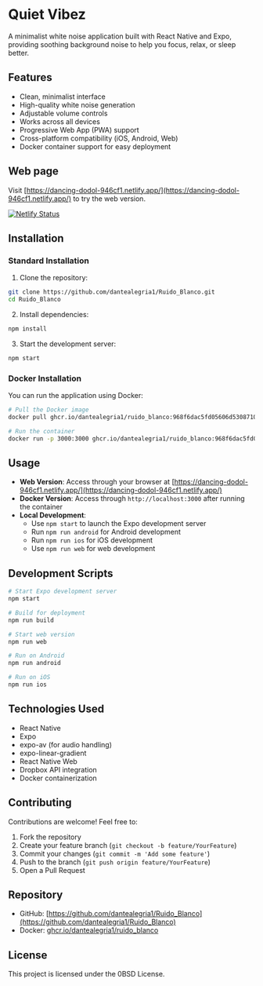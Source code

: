 # Quiet Vibez
A minimalist white noise application built with React Native and Expo, providing soothing background noise to help you focus, relax, or sleep better. 

## Features

- Clean, minimalist interface
- High-quality white noise generation
- Adjustable volume controls
- Works across all devices
- Progressive Web App (PWA) support
- Cross-platform compatibility (iOS, Android, Web)
- Docker container support for easy deployment

## Web page

Visit [https://dancing-dodol-946cf1.netlify.app/](https://dancing-dodol-946cf1.netlify.app/) to try the web version.

[![Netlify Status](https://api.netlify.com/api/v1/badges/27f86834-fd0d-4901-a1f6-7c34cc22c451/deploy-status)](https://app.netlify.com/sites/dancing-dodol-946cf1/deploys)


## Installation

### Standard Installation

1. Clone the repository:
```bash
git clone https://github.com/dantealegria1/Ruido_Blanco.git
cd Ruido_Blanco
```

2. Install dependencies:
```bash
npm install
```

3. Start the development server:
```bash
npm start
```

### Docker Installation

You can run the application using Docker:

```bash
# Pull the Docker image
docker pull ghcr.io/dantealegria1/ruido_blanco:968f6dac5fd05606d5308710d5ac20d332237d95

# Run the container
docker run -p 3000:3000 ghcr.io/dantealegria1/ruido_blanco:968f6dac5fd05606d5308710d5ac20d332237d95
```

## Usage

- **Web Version**: Access through your browser at [https://dancing-dodol-946cf1.netlify.app/](https://dancing-dodol-946cf1.netlify.app/)
- **Docker Version**: Access through `http://localhost:3000` after running the container
- **Local Development**: 
  - Use `npm start` to launch the Expo development server
  - Run `npm run android` for Android development
  - Run `npm run ios` for iOS development
  - Use `npm run web` for web development

## Development Scripts

```bash
# Start Expo development server
npm start

# Build for deployment
npm run build

# Start web version
npm run web

# Run on Android
npm run android

# Run on iOS
npm run ios
```

## Technologies Used

- React Native
- Expo
- expo-av (for audio handling)
- expo-linear-gradient
- React Native Web
- Dropbox API integration
- Docker containerization

## Contributing

Contributions are welcome! Feel free to:

1. Fork the repository
2. Create your feature branch (`git checkout -b feature/YourFeature`)
3. Commit your changes (`git commit -m 'Add some feature'`)
4. Push to the branch (`git push origin feature/YourFeature`)
5. Open a Pull Request

## Repository

- GitHub: [https://github.com/dantealegria1/Ruido_Blanco](https://github.com/dantealegria1/Ruido_Blanco)
- Docker: [ghcr.io/dantealegria1/ruido_blanco](ghcr.io/dantealegria1/ruido_blanco)

## License

This project is licensed under the 0BSD License.
